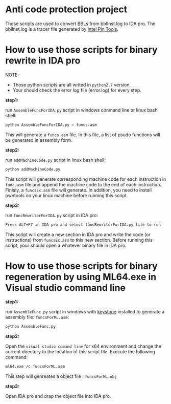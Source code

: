 
# Anti code protection project

Those scripts are used to convert BBLs from bblInst.log to IDA pro.
The bblInst.log is a tracer file generated by [Intel Pin Tools](https://software.intel.com/sites/landingpage/pintool/docs/97971/Pin/html/index.html).

# How to use those scripts for binary rewrite in IDA pro
NOTE: 
- Those python scripts are all writed in `python2.7` version.
- Your should check the error log file (error.log) for every step.

**step1:**

run `AssembleFuncForIDA.py` script in windows conmand line or linux bash shell:
```bash
python AssembleFuncForIDA.py > funcs.asm
```
This will generate a `funcs.asm` file. In this file, a list of psudo functions will be generated in assembly form.

**step2:**

run `addMachineCode.py` script in linux bash shell:
```bash
python addMachineCode.py
```
This script will generate corresponding machine code for each instruction in `func.asm` file and append the machine code to the end of each instruction. Finialy, a `funcsEx.asm` file will generate. In addition, you need to install pwntools on your linux machine before running this script.

**step3:**

run `funcRewritorForIDA.py` script in IDA pro:
```bash
Press ALT+F7 in IDA pro and select funcRewritorForIDA.py file to run
```
This script will create a new section in IDA pro and write the code (or instructions) from `funcsEx.asm` to this new section. Before running this script, your should open a whatever binary file in IDA pro.


# How to use those scripts for binary regeneration by using ML64.exe in Visual studio command line

**step1:**

run `AssembleFunc.py` script in windows with [keystone](http://www.keystone-engine.org/) installed to generate a assembly file: `funcsForML.asm`:
```bash
python AssembleFunc.py
```

**step2:**

Open the `visual studio comand line` for x64 environment and change the current directory to the location of this script file. Execute the following command:
```bash
ml64.exe /c funcsForML.asm
```
This step will genreates a object file :  `funcsForML.obj`


**step3:**

Open IDA pro and drap the object file into IDA pro.

